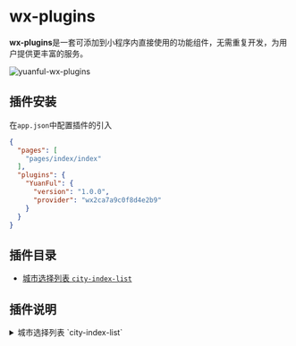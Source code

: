 # wx-plugins

**wx-plugins**是一套可添加到小程序内直接使用的功能组件，无需重复开发，为用户提供更丰富的服务。

![yuanful-wx-plugins](https://img.shields.io/badge/license-MIT-blue.svg)


## 插件安装
在`app.json`中配置插件的引入
```json
{
  "pages": [
    "pages/index/index"
  ],
  "plugins": {
    "YuanFul": {
      "version": "1.0.0",
      "provider": "wx2ca7a9c0f8d4e2b9"
    }
  }
}
```

## 插件目录
* [城市选择列表 `city-index-list`](#城市选择列表-city-index-list)



## 插件说明
<details>
<summary id="城市选择列表-city-index-list">
  城市选择列表 `city-index-list`
</summary>


#### 属性
名称 | 类型 | 默认 | 描述
--- | --- | --- | ---
theme   | String  | `green`     | 插件主题，目前有：`orange`、`red`、`blue`、`green`
styles  | Object  | `{}`        | 插件自定义样式，支持：`letterBarBackground` 字母索引背景色、`letterColor` 字母默认颜色、`letterActiveColor` 字母选中的颜色、`closerBackground` 关闭按钮背景
visible | Boolean | `false`     | 是否显示

#### 事件
名称 | 参数 | 描述
--- | --- | ---
onselect  | `event` | `event.detail` 为选择的城市数据，包括：`name` 城市名、`code` 城市编码

#### 使用
page.wxml
```html
<city-index-list
    theme="orange"
    visible="{{cityVisible}}"
    styles="{{cityStyles}}"
    bind:onselect="onSelectCity"
/>

<button bindtap="onClickBtn">显示</button>
```

page.js
```javascript
Page({
    data: {
        cityVisible: false,
        cityStyles: {
            letterColor: '#fff'
        }
    },
    onClickBtn(){
        this.setData({
            cityVisible: true
        });
    },
    onSelectCity(e){
        let detail = e.detail;

        console.log(detail);
    }
});
```

page.json
```json
{
  "usingComponents": {
    "city-index-list": "plugin://YuanFul/city-index-list"
  }
}
```

</details>